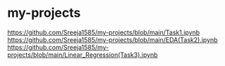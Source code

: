 # my-projects
https://github.com/Sreeja1585/my-projects/blob/main/Task1.ipynb   
https://github.com/Sreeja1585/my-projects/blob/main/EDA(Task2).ipynb
https://github.com/Sreeja1585/my-projects/blob/main/Linear_Regression(Task3).ipynb
